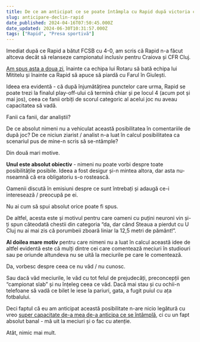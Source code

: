 ```yaml
---
title: De ce am anticipat ce se poate întâmpla cu Rapid după victoria cu FCSB
slug: anticipare-declin-rapid
date_published: 2024-04-16T07:50:45.000Z
date_updated: 2024-06-30T10:31:57.000Z
tags: ["Rapid", "Presa sportivă"]
---
```


Imediat după ce Rapid a bătut FCSB cu 4-0, am scris că Rapid n-a făcut altceva decât să relanseze campionatul inclusiv pentru Craiova și CFR Cluj.

[Am spus asta a doua zi](https://www.facebook.com/stefan.beldie/posts/pfbid02bK3DBn23HKEV7Cth1A12jqKU9mV6ahve3t5aoEw8vXQUahHCqqgE47bck5FPStjHl), înainte ca echipa lui Rotaru să bată echipa lui Mititelu și înainte ca Rapid să apuce să piardă cu Farul în Giulești.

Ideea era evidentă - că după înjumătățirea punctelor care urma, Rapid se poate trezi la finalul play-off-ului că termină chiar și pe locul 4 (acum pot și mai jos), ceea ce fanii orbiți de scorul categoric al acelui joc nu aveau capacitatea să vadă.

Fanii ca fanii, dar analiștii?

De ce absolut nimeni nu a vehiculat această posibilitatea în comentariile de după joc? De ce niciun ziarist / analist n-a luat în calcul posibilitatea ca scenariul pus de mine-n scris să se-ntâmple?

Din două mari motive.

**Unul este absolut obiectiv** - nimeni nu poate vorbi despre toate posibilitățile posibile. Ideea a fost desigur și-n mintea altora, dar asta nu-nseamnă că era obligatoriu s-o rostească.

Oamenii discută în emisiuni despre ce sunt întrebați și adaugă ce-i interesează / preocupă pe ei.

Nu ai cum să spui absolut orice poate fi spus.

De altfel, acesta este și motivul pentru care oameni cu puțini neuroni vin și-ți spun câteodată chestii din categoria “da, dar când Steaua a pierdut cu U Cluj nu ai mai zis că porumbeii zboară liniar la 12,5 metri de pământ!”.

**Al doilea mare motiv** pentru care nimeni nu a luat în calcul această idee de altfel evidentă este că mulți dintre cei care comentează meciuri în studiouri sau pe oriunde altundeva nu se uită la meciurile pe care le comentează.

Da, vorbesc despre ceea ce nu văd / nu cunosc.

Sau dacă văd meciurile, le văd cu tot felul de prejudecăți, preconcepții gen “campionat slab” și nu înțeleg ceea ce văd. Dacă mai stau și cu ochii-n telefoane să vadă ce bilet le iese la pariuri, gata, a fugit puiul cu ața fotbalului.

Deci faptul că eu am anticipat această posibilitate n-are nicio legătură cu vreo [super capacitate de-a mea de-a anticipa ce se întâmplă](__GHOST_URL__/ne-calificam-la-euro/), ci cu un fapt absolut banal - mă uit la meciuri și o fac cu atenție.

Atât, nimic mai mult.
